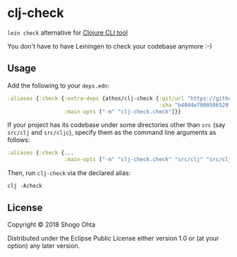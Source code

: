 # clj-check

`lein check` alternative for [Clojure CLI tool](https://clojure.org/guides/deps_and_cli)

You don't have to have Leiningen to check your codebase anymore :-)

## Usage

Add the following to your `deps.edn`:

```clj
:aliases {:check {:extra-deps {athos/clj-check {:git/url "https://github.com/athos/clj-check.git"
                                                :sha "b48d4e7000586529f81c1e29069b503b57259514"}}
                  :main-opts ["-m" "clj-check.check"]}}
```

If your project has its codebase under some directories other than `src` (say `src/clj` and `src/cljc`), specify them as the command line arguments as follows:

```clj
:aliases {:check {...
                  :main-opts ["-m" "clj-check.check" "src/clj" "src/cljc"]}}
```


Then, run `clj-check` via the declared alias:

```
clj -Acheck
```

## License

Copyright © 2018 Shogo Ohta

Distributed under the Eclipse Public License either version 1.0 or (at
your option) any later version.
